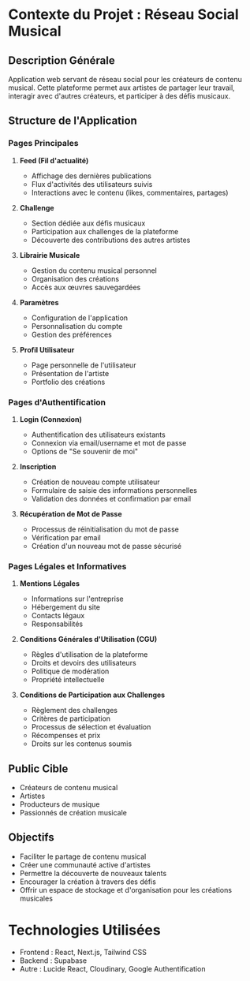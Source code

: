 # Contexte du Projet : Réseau Social Musical

## Description Générale
Application web servant de réseau social pour les créateurs de contenu musical. Cette plateforme permet aux artistes de partager leur travail, interagir avec d'autres créateurs, et participer à des défis musicaux.

## Structure de l'Application

### Pages Principales

1. **Feed (Fil d'actualité)**
   - Affichage des dernières publications
   - Flux d'activités des utilisateurs suivis
   - Interactions avec le contenu (likes, commentaires, partages)

2. **Challenge**
   - Section dédiée aux défis musicaux
   - Participation aux challenges de la plateforme
   - Découverte des contributions des autres artistes

3. **Librairie Musicale**
   - Gestion du contenu musical personnel
   - Organisation des créations
   - Accès aux œuvres sauvegardées

4. **Paramètres**
   - Configuration de l'application
   - Personnalisation du compte
   - Gestion des préférences

5. **Profil Utilisateur**
   - Page personnelle de l'utilisateur
   - Présentation de l'artiste
   - Portfolio des créations

### Pages d'Authentification

1. **Login (Connexion)**
   - Authentification des utilisateurs existants
   - Connexion via email/username et mot de passe
   - Options de "Se souvenir de moi"

2. **Inscription**
   - Création de nouveau compte utilisateur
   - Formulaire de saisie des informations personnelles
   - Validation des données et confirmation par email

3. **Récupération de Mot de Passe**
   - Processus de réinitialisation du mot de passe
   - Vérification par email
   - Création d'un nouveau mot de passe sécurisé

### Pages Légales et Informatives

1. **Mentions Légales**
   - Informations sur l'entreprise
   - Hébergement du site
   - Contacts légaux
   - Responsabilités

2. **Conditions Générales d'Utilisation (CGU)**
   - Règles d'utilisation de la plateforme
   - Droits et devoirs des utilisateurs
   - Politique de modération
   - Propriété intellectuelle

3. **Conditions de Participation aux Challenges**
   - Règlement des challenges
   - Critères de participation
   - Processus de sélection et évaluation
   - Récompenses et prix
   - Droits sur les contenus soumis

## Public Cible
- Créateurs de contenu musical
- Artistes
- Producteurs de musique
- Passionnés de création musicale

## Objectifs
- Faciliter le partage de contenu musical
- Créer une communauté active d'artistes
- Permettre la découverte de nouveaux talents
- Encourager la création à travers des défis
- Offrir un espace de stockage et d'organisation pour les créations musicales

# Technologies Utilisées
- Frontend : React, Next.js, Tailwind CSS
- Backend : Supabase
- Autre : Lucide React, Cloudinary, Google Authentification
